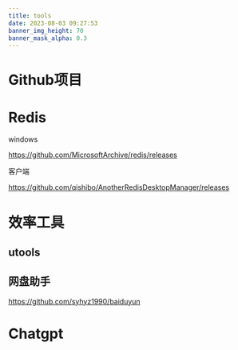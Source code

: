 ```yaml
---
title: tools
date: 2023-08-03 09:27:53
banner_img_height: 70
banner_mask_alpha: 0.3
---
```


<div class="markdown-body">

  # Github项目

# Redis

windows

https://github.com/MicrosoftArchive/redis/releases

客户端

https://github.com/qishibo/AnotherRedisDesktopManager/releases







# 效率工具

## utools

[utools]: https://www.u.tools/

## 网盘助手

https://github.com/syhyz1990/baiduyun





# Chatgpt  

</div>







